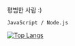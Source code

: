 평범한 사람 :)

`JavaScript / Node.js`

[![Top Langs](https://github-readme-stats.vercel.app/api/top-langs/?username=Taca-Acha&hide=javascript,html)](https://github.com/anuraghazra/github-readme-stats)
